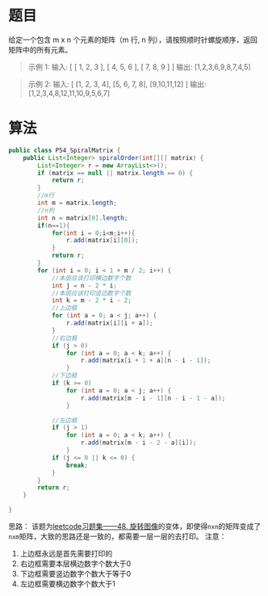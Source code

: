 # 题目
给定一个包含 m x n 个元素的矩阵（m 行, n 列），请按照顺时针螺旋顺序，返回矩阵中的所有元素。

>示例 1:
输入:
[
 [ 1, 2, 3 ],
 [ 4, 5, 6 ],
 [ 7, 8, 9 ]
]
输出: [1,2,3,6,9,8,7,4,5]

>示例 2:
输入:
[
  [1, 2, 3, 4],
  [5, 6, 7, 8],
  [9,10,11,12]
]
输出: [1,2,3,4,8,12,11,10,9,5,6,7]

# 算法
```java
public class P54_SpiralMatrix {
    public List<Integer> spiralOrder(int[][] matrix) {
        List<Integer> r = new ArrayList<>();
        if (matrix == null || matrix.length == 0) {
            return r;
        }
        //m行
        int m = matrix.length;
        //n列
        int n = matrix[0].length;
        if(n==1){
            for(int i = 0;i<m;i++){
                r.add(matrix[i][0]);
            }
            return r;
        }
        for (int i = 0; i < 1 + m / 2; i++) {
            //本层应该打印横边数字个数
            int j = n - 2 * i;
            //本层应该打印竖边数字个数
            int k = m - 2 * i - 2;
            //上边框
            for (int a = 0; a < j; a++) {
                r.add(matrix[i][i + a]);
            }
            //右边框
            if (j > 0)
                for (int a = 0; a < k; a++) {
                    r.add(matrix[i + 1 + a][n - i - 1]);
                }
            //下边框
            if (k >= 0)
                for (int a = 0; a < j; a++) {
                    r.add(matrix[m - i - 1][n - i - 1 - a]);
                }

            //左边框
            if (j > 1)
                for (int a = 0; a < k; a++) {
                    r.add(matrix[m - i - 2 - a][i]);
                }
            if (j <= 0 || k <= 0) {
                break;
            }
        }
        return r;
    }

}
```
思路：
该题为[leetcode习题集——48. 旋转图像](https://blog.csdn.net/qq_34064803/article/details/89389042)的变体，即使得`nxn`的矩阵变成了`nxm`矩阵，大致的思路还是一致的，都需要一层一层的去打印。
注意：
1. 上边框永远是首先需要打印的
2. 右边框需要本层横边数字个数大于0
3. 下边框需要竖边数字个数大于等于0
4. 左边框需要横边数字个数大于1